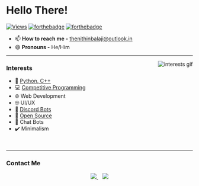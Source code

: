 # Hello There!

[![Views](https://komarev.com/ghpvc/?username=thenithinbalaji&color=blue&label=PROFILE+VIEWS)](https://github.com/thenithinbalaji)
[![forthebadge](https://forthebadge.com/images/badges/made-with-markdown.svg)](https://raw.githubusercontent.com/thenithinbalaji/thenithinbalaji/main/README.md)
[![forthebadge](https://forthebadge.com/images/badges/built-with-love.svg)](https://github.com/thenithinbalaji?tab=repositories&q=&type=&language=&sort=stargazers)

- 📫 **How to reach me -** [thenithinbalaji@outlook.in](mailto:thenithinbalaji@outlook.in)
- 😄 **Pronouns -** He/Him

---

<a href = "https://github.com/thenithinbalaji?tab=repositories">
<img alt="interests gif" src="https://user-images.githubusercontent.com/73932121/156936502-bd32a7b8-7c72-47b2-aa43-b35f5547d28f.gif" align="right"/>
</a>

### Interests

- 🐍 [Python, C++](https://www.hackerrank.com/thenithinbalaji)
- 💻 [Competitive Programming](https://codeforces.com/profile/thenithinbalaji)
- 🌐 Web Development
- 🤓 UI/UX
- 🤖 [Discord Bots](https://discordbotlist.com/users/756511707228143646)
- 📇 [Open Source](https://github.com/thenithinbalaji?tab=repositories&q=&type=&language=&sort=stargazers) 
- 💬 Chat Bots
- ✔️ Minimalism 

<br/>

---

### Contact Me

<p align = 'center'>
 <a href = 'mailto:thenithinbalaji@outlook.in'><img src = 'https://user-images.githubusercontent.com/73932121/156936080-302b8401-fced-44ec-a759-aa17e3476991.svg'>
 </a>&nbsp;&nbsp;     
 <a href = 'https://www.linkedin.com/in/thenithinbalaji/'> <img src = 'https://user-images.githubusercontent.com/73932121/156936120-7d41b2a8-1d04-4fb4-b2db-de468965799f.svg'>
 </a>
</p>
